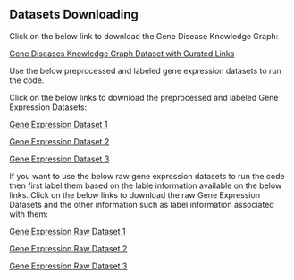 
## Datasets Downloading

Click on the below link to download the Gene Disease Knowledge Graph:

[Gene Diseases Knowledge Graph Dataset with Curated Links](https://doi.org/10.7910/DVN/I2O1OX)


Use the below preprocessed and labeled gene expression datasets to run the code.

Click on the below links to download the preprocessed and labeled Gene Expression Datasets:

[Gene Expression Dataset 1](https://doi.org/10.7910/DVN/I2O1OX)

[Gene Expression Dataset 2](https://doi.org/10.7910/DVN/I2O1OX)

[Gene Expression Dataset 3](https://doi.org/10.7910/DVN/I2O1OX)


If you want to use the below raw gene expression datasets to run the code then first label them based on the lable information available on the below links.
Click on the below links to download the raw Gene Expression Datasets and the other information such as label information associated with them:

[Gene Expression Raw Dataset 1](https://www.ncbi.nlm.nih.gov/geo/query/acc.cgi?acc=GSE73072)

[Gene Expression Raw Dataset 2](https://www.ncbi.nlm.nih.gov/geo/query/acc.cgi?acc=GSE68310)

[Gene Expression Raw Dataset 3](https://www.ncbi.nlm.nih.gov/geo/query/acc.cgi?acc=GSE90732)

